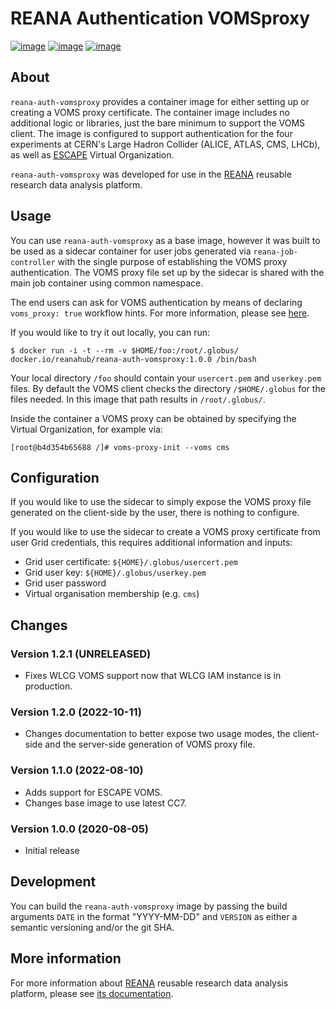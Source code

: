 # REANA Authentication VOMSproxy

[![image](https://github.com/reanahub/reana-auth-vomsproxy/workflows/CI/badge.svg)](https://github.com/reanahub/reana-auth-vomsproxy/actions)
[![image](https://img.shields.io/badge/discourse-forum-blue.svg)](https://forum.reana.io)
[![image](https://img.shields.io/github/license/reanahub/reana-auth-vomsproxy.svg)](https://github.com/reanahub/reana-auth-vomsproxy/blob/master/LICENSE)

## About

`reana-auth-vomsproxy` provides a container image for either setting up or creating a
VOMS proxy certificate. The container image includes no additional logic or libraries,
just the bare minimum to support the VOMS client. The image is configured to support
authentication for the four experiments at CERN's Large Hadron Collider (ALICE, ATLAS,
CMS, LHCb), as well as [ESCAPE](https://projectescape.eu/) Virtual Organization.

`reana-auth-vomsproxy` was developed for use in the [REANA](http://www.reana.io/)
reusable research data analysis platform.

## Usage

You can use `reana-auth-vomsproxy` as a base image, however it was built to be used as a
sidecar container for user jobs generated via `reana-job-controller` with the single
purpose of establishing the VOMS proxy authentication. The VOMS proxy file set up by the
sidecar is shared with the main job container using common namespace.

The end users can ask for VOMS authentication by means of declaring `voms_proxy:
true` workflow hints. For more information, please see
[here](https://docs.reana.io/advanced-usage/access-control/voms-proxy/#setting-voms-proxy-requirement).

If you would like to try it out locally, you can run:

```console
$ docker run -i -t --rm -v $HOME/foo:/root/.globus/ docker.io/reanahub/reana-auth-vomsproxy:1.0.0 /bin/bash
```

Your local directory `/foo` should contain your `usercert.pem` and `userkey.pem` files.
By default the VOMS client checks the directory `/$HOME/.globus` for the files needed. In
this image that path results in `/root/.globus/`.

Inside the container a VOMS proxy can be obtained by specifying the Virtual Organization,
for example via:

```console
[root@b4d354b65688 /]# voms-proxy-init --voms cms
```

## Configuration

If you would like to use the sidecar to simply expose the VOMS proxy file generated on
the client-side by the user, there is nothing to configure.

If you would like to use the sidecar to create a VOMS proxy certificate from user Grid
credentials, this requires additional information and inputs:

- Grid user certificate: `${HOME}/.globus/usercert.pem`
- Grid user key: `${HOME}/.globus/userkey.pem`
- Grid user password
- Virtual organisation membership (e.g. `cms`)

## Changes

### Version 1.2.1 (UNRELEASED)

- Fixes WLCG VOMS support now that WLCG IAM instance is in production.

### Version 1.2.0 (2022-10-11)

- Changes documentation to better expose two usage modes, the client-side and the
  server-side generation of VOMS proxy file.

### Version 1.1.0 (2022-08-10)

- Adds support for ESCAPE VOMS.
- Changes base image to use latest CC7.

### Version 1.0.0 (2020-08-05)

- Initial release

## Development

You can build the `reana-auth-vomsproxy` image by passing the build arguments `DATE` in
the format "YYYY-MM-DD" and `VERSION` as either a semantic versioning and/or the git SHA.

## More information

For more information about [REANA](https://www.reana.io/) reusable research data analysis
platform, please see [its documentation](https://docs.reana.io/).
